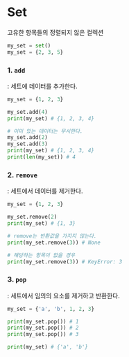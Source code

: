 # Set
고유한 항목들의 정렬되지 않은 컬렉션

```python
my_set = set()
my_set = {2, 3, 5}
```

### 1. `add` 
: 세트에 데이터를 추가한다.
```python
my_set = {1, 2, 3}

my_set.add(4)
print(my_set) # {1, 2, 3, 4}

# 이미 있는 데이터는 무시한다.
my_set.add(2)
my_set.add(3)
print(my_set) # {1, 2, 3, 4}
print(len(my_set)) # 4
```

### 2. `remove` 
: 세트에서 데이터를 제거한다.
```python
my_set = {1, 2, 3}

my_set.remove(2) 
print(my_set) # {1, 3}

# remove는 반환값을 가지지 않는다.
print(my_set.remove(3)) # None

# 해당하는 항목이 없을 경우
print(my_set.remove(3)) # KeyError: 3
```

### 3. `pop` 
: 세트에서 임의의 요소를 제거하고 반환한다.
```python
my_set = {'a', 'b', 1, 2, 3}

print(my_set.pop()) # 1
print(my_set.pop()) # 2
print(my_set.pop()) # 3

print(my_set) # {'a', 'b'}
```